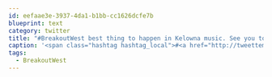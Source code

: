 ```yaml
---
id: eefaae3e-3937-4da1-b1bb-cc1626dcfe7b
blueprint: text
category: twitter
title: "#BreakoutWest best thing to happen in Kelowna music. See you tonight and more importantly: Bust a move, don't just stand there."
caption: '<span class="hashtag hashtag_local">#<a href="http://tweettemp.darylchymko.ca/?tag=breakoutwest">BreakoutWest</a> best thing to happen in Kelowna music. See you tonight and more importantly: Bust a move, don''t just stand there.'
tags:
  - BreakoutWest
---
```

